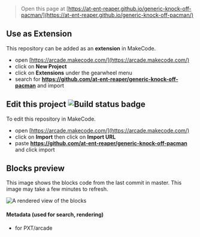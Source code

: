  


> Open this page at [https://at-ent-reaper.github.io/generic-knock-off-pacman/](https://at-ent-reaper.github.io/generic-knock-off-pacman/)

## Use as Extension

This repository can be added as an **extension** in MakeCode.

* open [https://arcade.makecode.com/](https://arcade.makecode.com/)
* click on **New Project**
* click on **Extensions** under the gearwheel menu
* search for **https://github.com/at-ent-reaper/generic-knock-off-pacman** and import

## Edit this project ![Build status badge](https://github.com/at-ent-reaper/generic-knock-off-pacman/workflows/MakeCode/badge.svg)

To edit this repository in MakeCode.

* open [https://arcade.makecode.com/](https://arcade.makecode.com/)
* click on **Import** then click on **Import URL**
* paste **https://github.com/at-ent-reaper/generic-knock-off-pacman** and click import

## Blocks preview

This image shows the blocks code from the last commit in master.
This image may take a few minutes to refresh.

![A rendered view of the blocks](https://github.com/at-ent-reaper/generic-knock-off-pacman/raw/master/.github/makecode/blocks.png)

#### Metadata (used for search, rendering)

* for PXT/arcade
<script src="https://makecode.com/gh-pages-embed.js"></script><script>makeCodeRender("{{ site.makecode.home_url }}", "{{ site.github.owner_name }}/{{ site.github.repository_name }}");</script>
